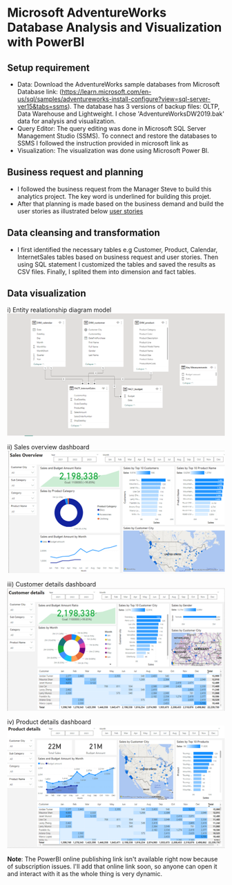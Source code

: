 # Microsoft AdventureWorks Database Analysis and Visualization with PowerBI
## Setup requirement
- Data: Download the AdventureWorks sample databases from Microsoft Database link: (https://learn.microsoft.com/en-us/sql/samples/adventureworks-install-configure?view=sql-server-ver15&tabs=ssms). The database has 3 versions of backup files: OLTP, Data Warehouse and Lightweight. I chose 'AdventureWorksDW2019.bak' data for analysis and visualization.
- Query Editor: The query editing was done in Microsoft SQL Server Management Studio (SSMS). To connect and restore the databases to SSMS I followed the instruction provided in microsoft link as
- Visualization: The visualization was done using Microsoft Power BI.

## Business request and planning
- I followed the business request from the Manager Steve to build this analytics project. The key word is underlined for building this projet.
- After that planning is made based on the business demand and build the user stories as illustrated below
[user stories](https://github.com/rabbilbhuiyan/data-analyst-project-with-SQL-powerBI/blob/master/Business%20Request%20%26%20Planning/Business%20Demand%20Overview%20%26%20User%20Stories.pdf)

## Data cleansing and transformation 
- I first identified the necessary tables e.g Customer, Product, Calendar, InternetSales tables based on business request and user stories. Then using SQL statement I customized the tables and saved the results as CSV files. Finally, I splited them into dimension and fact tables.

## Data visualization
i) Entity realationship diagram model
![Data Model](https://github.com/rabbilbhuiyan/data-analyst-project-with-SQL-powerBI/blob/master/Images/Model%20Relations.png)

ii) Sales overview dashboard
![Sales overview](https://github.com/rabbilbhuiyan/data-analyst-project-with-SQL-powerBI/blob/master/Images/Sales%20Overview.png)

iii) Customer details dashboard
![Customer details](https://github.com/rabbilbhuiyan/data-analyst-project-with-SQL-powerBI/blob/master/Images/Customer%20Details.png)

iv) Product details dashboard
![Product details](https://github.com/rabbilbhuiyan/data-analyst-project-with-SQL-powerBI/blob/master/Images/Product%20Details.png)

**Note**: The PowerBI online publishing link isn't available right now because of subscription issues. I'll add that online link soon, so anyone can open it and interact with it as the whole thing is very dynamic.
